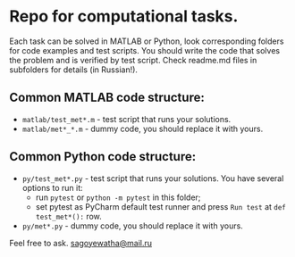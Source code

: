 # Repo for computational tasks.

Each task can be solved in MATLAB or Python, look corresponding folders for code examples and test scripts.
You should write the code that solves the problem and is verified by test script. Check readme.md files in subfolders for details (in Russian!).

## Common MATLAB code structure:
* `matlab/test_met*.m` - test script that runs your solutions.
* `matlab/met*_*.m` - dummy code, you should replace it with yours.

## Common Python code structure:
* `py/test_met*.py` - test script that runs your solutions. You have several options to run it:
  - run `pytest` or `python -m pytest` in this folder;
  - set pytest as PyCharm default test runner and press `Run test` at `def test_met*():` row.
* `py/met*.py` - dummy code, you should replace it with yours.

Feel free to ask.
sagoyewatha@mail.ru
